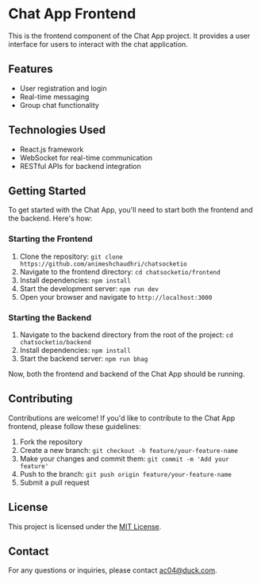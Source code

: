 # Chat App Frontend

This is the frontend component of the Chat App project. It provides a user interface for users to interact with the chat application.

## Features

- User registration and login
- Real-time messaging
- Group chat functionality

## Technologies Used

- React.js framework
- WebSocket for real-time communication
- RESTful APIs for backend integration

## Getting Started

To get started with the Chat App, you'll need to start both the frontend and the backend. Here's how:

### Starting the Frontend

1. Clone the repository: `git clone https://github.com/animeshchaudhri/chatsocketio`
2. Navigate to the frontend directory: `cd chatsocketio/frontend`
3. Install dependencies: `npm install`
4. Start the development server: `npm run dev`
5. Open your browser and navigate to `http://localhost:3000`

### Starting the Backend

1. Navigate to the backend directory from the root of the project: `cd chatsocketio/backend`
2. Install dependencies: `npm install`
3. Start the backend server: `npm run bhag `

Now, both the frontend and backend of the Chat App should be running.


## Contributing

Contributions are welcome! If you'd like to contribute to the Chat App frontend, please follow these guidelines:

1. Fork the repository
2. Create a new branch: `git checkout -b feature/your-feature-name`
3. Make your changes and commit them: `git commit -m 'Add your feature'`
4. Push to the branch: `git push origin feature/your-feature-name`
5. Submit a pull request

## License

This project is licensed under the [MIT License](LICENSE).

## Contact

For any questions or inquiries, please contact [ac04@duck.com](mailto:ac04@duck.com).

